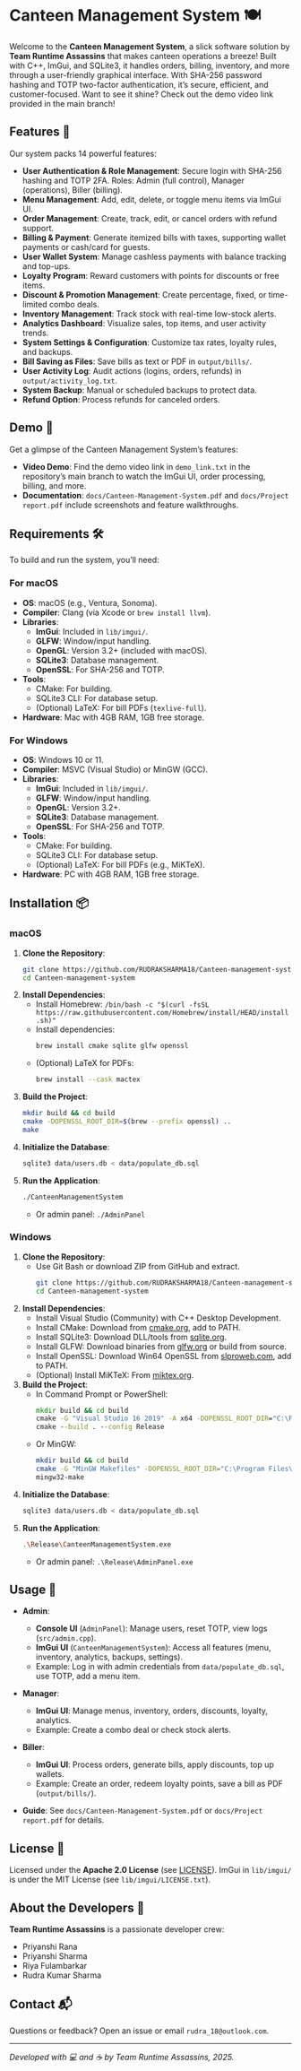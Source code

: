 # Canteen Management System 🍽️

Welcome to the **Canteen Management System**, a slick software solution by **Team Runtime Assassins** that makes canteen operations a breeze! Built with C++, ImGui, and SQLite3, it handles orders, billing, inventory, and more through a user-friendly graphical interface. With SHA-256 password hashing and TOTP two-factor authentication, it’s secure, efficient, and customer-focused. Want to see it shine? Check out the demo video link provided in the main branch!

## Features 🚀

Our system packs 14 powerful features:

- **User Authentication & Role Management**: Secure login with SHA-256 hashing and TOTP 2FA. Roles: Admin (full control), Manager (operations), Biller (billing).
- **Menu Management**: Add, edit, delete, or toggle menu items via ImGui UI.
- **Order Management**: Create, track, edit, or cancel orders with refund support.
- **Billing & Payment**: Generate itemized bills with taxes, supporting wallet payments or cash/card for guests.
- **User Wallet System**: Manage cashless payments with balance tracking and top-ups.
- **Loyalty Program**: Reward customers with points for discounts or free items.
- **Discount & Promotion Management**: Create percentage, fixed, or time-limited combo deals.
- **Inventory Management**: Track stock with real-time low-stock alerts.
- **Analytics Dashboard**: Visualize sales, top items, and user activity trends.
- **System Settings & Configuration**: Customize tax rates, loyalty rules, and backups.
- **Bill Saving as Files**: Save bills as text or PDF in `output/bills/`.
- **User Activity Log**: Audit actions (logins, orders, refunds) in `output/activity_log.txt`.
- **System Backup**: Manual or scheduled backups to protect data.
- **Refund Option**: Process refunds for canceled orders.

## Demo 🎥

Get a glimpse of the Canteen Management System’s features:

- **Video Demo**: Find the demo video link in `demo_link.txt` in the repository’s main branch to watch the ImGui UI, order processing, billing, and more.
- **Documentation**: `docs/Canteen-Management-System.pdf` and `docs/Project report.pdf` include screenshots and feature walkthroughs.


## Requirements 🛠️

To build and run the system, you’ll need:

### For macOS
- **OS**: macOS (e.g., Ventura, Sonoma).
- **Compiler**: Clang (via Xcode or `brew install llvm`).
- **Libraries**:
  - **ImGui**: Included in `lib/imgui/`.
  - **GLFW**: Window/input handling.
  - **OpenGL**: Version 3.2+ (included with macOS).
  - **SQLite3**: Database management.
  - **OpenSSL**: For SHA-256 and TOTP.
- **Tools**:
  - CMake: For building.
  - SQLite3 CLI: For database setup.
  - (Optional) LaTeX: For bill PDFs (`texlive-full`).
- **Hardware**: Mac with 4GB RAM, 1GB free storage.

### For Windows
- **OS**: Windows 10 or 11.
- **Compiler**: MSVC (Visual Studio) or MinGW (GCC).
- **Libraries**:
  - **ImGui**: Included in `lib/imgui/`.
  - **GLFW**: Window/input handling.
  - **OpenGL**: Version 3.2+.
  - **SQLite3**: Database management.
  - **OpenSSL**: For SHA-256 and TOTP.
- **Tools**:
  - CMake: For building.
  - SQLite3 CLI: For database setup.
  - (Optional) LaTeX: For bill PDFs (e.g., MiKTeX).
- **Hardware**: PC with 4GB RAM, 1GB free storage.

## Installation 📦

### macOS
1. **Clone the Repository**:
   ```bash
   git clone https://github.com/RUDRAKSHARMA18/Canteen-management-system.git
   cd Canteen-management-system
   ```
2. **Install Dependencies**:
   - Install Homebrew: `/bin/bash -c "$(curl -fsSL https://raw.githubusercontent.com/Homebrew/install/HEAD/install.sh)"`
   - Install dependencies:
     ```bash
     brew install cmake sqlite glfw openssl
     ```
   - (Optional) LaTeX for PDFs:
     ```bash
     brew install --cask mactex
     ```
3. **Build the Project**:
   ```bash
   mkdir build && cd build
   cmake -DOPENSSL_ROOT_DIR=$(brew --prefix openssl) ..
   make
   ```
4. **Initialize the Database**:
   ```bash
   sqlite3 data/users.db < data/populate_db.sql
   ```
5. **Run the Application**:
   ```bash
   ./CanteenManagementSystem
   ```
   - Or admin panel: `./AdminPanel`

### Windows
1. **Clone the Repository**:
   - Use Git Bash or download ZIP from GitHub and extract.
     ```bash
     git clone https://github.com/RUDRAKSHARMA18/Canteen-management-system.git
     cd Canteen-management-system
     ```
2. **Install Dependencies**:
   - Install Visual Studio (Community) with C++ Desktop Development.
   - Install CMake: Download from [cmake.org](https://cmake.org/download/), add to PATH.
   - Install SQLite3: Download DLL/tools from [sqlite.org](https://www.sqlite.org/download.html).
   - Install GLFW: Download binaries from [glfw.org](https://www.glfw.org/download.html) or build from source.
   - Install OpenSSL: Download Win64 OpenSSL from [slproweb.com](https://slproweb.com/products/Win32OpenSSL.html), add to PATH.
   - (Optional) Install MiKTeX: From [miktex.org](https://miktex.org/download).
3. **Build the Project**:
   - In Command Prompt or PowerShell:
     ```cmd
     mkdir build && cd build
     cmake -G "Visual Studio 16 2019" -A x64 -DOPENSSL_ROOT_DIR="C:\Program Files\OpenSSL-Win64" ..
     cmake --build . --config Release
     ```
   - Or MinGW:
     ```bash
     mkdir build && cd build
     cmake -G "MinGW Makefiles" -DOPENSSL_ROOT_DIR="C:\Program Files\OpenSSL-Win64" ..
     mingw32-make
     ```
4. **Initialize the Database**:
   ```bash
   sqlite3 data/users.db < data/populate_db.sql
   ```
5. **Run the Application**:
   ```bash
   .\Release\CanteenManagementSystem.exe
   ```
   - Or admin panel: `.\Release\AdminPanel.exe`

## Usage 📝

- **Admin**:
  - **Console UI** (`AdminPanel`): Manage users, reset TOTP, view logs (`src/admin.cpp`).
  - **ImGui UI** (`CanteenManagementSystem`): Access all features (menu, inventory, analytics, backups, settings).
  - Example: Log in with admin credentials from `data/populate_db.sql`, use TOTP, add a menu item.

- **Manager**:
  - **ImGui UI**: Manage menus, inventory, orders, discounts, loyalty, analytics.
  - Example: Create a combo deal or check stock alerts.

- **Biller**:
  - **ImGui UI**: Process orders, generate bills, apply discounts, top up wallets.
  - Example: Create an order, redeem loyalty points, save a bill as PDF (`output/bills/`).

- **Guide**: See `docs/Canteen-Management-System.pdf` or `docs/Project report.pdf` for details.

## License 📜

Licensed under the **Apache 2.0 License** (see [LICENSE](LICENSE)). ImGui in `lib/imgui/` is under the MIT License (see `lib/imgui/LICENSE.txt`).

## About the Developers 🌟

**Team Runtime Assassins** is a passionate developer crew:
- Priyanshi Rana
- Priyanshi Sharma
- Riya Fulambarkar
- Rudra Kumar Sharma

## Contact 📬

Questions or feedback? Open an issue or email `rudra_18@outlook.com`.

---

*Developed with 💻 and ☕ by Team Runtime Assassins, 2025.*
